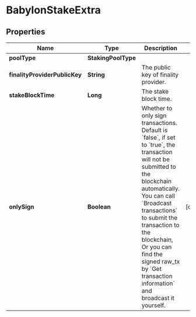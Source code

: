 

# BabylonStakeExtra


## Properties

| Name | Type | Description | Notes |
|------------ | ------------- | ------------- | -------------|
|**poolType** | **StakingPoolType** |  |  |
|**finalityProviderPublicKey** | **String** | The public key of finality provider. |  |
|**stakeBlockTime** | **Long** | The stake block time. |  |
|**onlySign** | **Boolean** | Whether to only sign transactions. Default is &#x60;false&#x60;, if set to &#x60;true&#x60;,  the transaction will not be submitted to the blockchain automatically. You can call &#x60;Broadcast transactions&#x60; to submit the transaction to the blockchain,  Or you can find the signed raw_tx by &#x60;Get transaction information&#x60; and broadcast it yourself.  |  [optional] |



